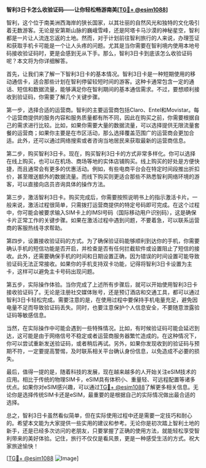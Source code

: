 **智利3日卡怎么收验证码——让你轻松畅游南美[[TG💪+ @esim1088](https://t.me/s/esim1088)]**

智利，这个位于南美洲西海岸的狭长国家，以其壮丽的自然风光和独特的文化吸引着无数游客。无论是安第斯山脉的巍峨雪峰，还是阿塔卡马沙漠的神秘星空，智利都是一片让人流连忘返的土地。然而，对于计划前往智利旅行的人来说，办理签证和获取手机卡可能是一个让人头疼的问题。尤其是当你需要在智利境内使用本地号码接收验证码时，更是会感到无从下手。那么，智利3日卡到底该怎么收验证码呢？本文将为你详细解答。

首先，让我们来了解一下智利3日卡的基本情况。智利3日卡是一种短期使用的移动通信卡，适合那些计划在智利停留较短时间的游客。这种卡通常包含一定的通话、短信和数据流量，能够满足你在智利期间的基本通信需求。不过，要想顺利接收到验证码，你需要了解几个关键步骤。

第一步，选择合适的运营商。智利的主要运营商包括Claro、Entel和Movistar。每个运营商提供的服务内容和服务质量都有所不同，因此在购买之前，你需要根据自己的需求进行比较。比如，如果你需要大量的数据流量，可以选择提供无限流量套餐的运营商；如果你主要是在市区活动，那么选择覆盖范围广的运营商会更加合适。此外，还可以通过网络搜索或者咨询当地居民来获取最新的运营商信息。

第二步，购买智利3日卡。现在，购买智利3日卡的方式非常多样化。你可以选择在线上购买，也可以在机场、商场等地的实体店铺购买。线上购买的好处是方便快捷，而且通常会有更多的优惠活动。例如，有些电商平台会在特定时间段推出折扣价，甚至赠送额外的数据流量。而线下购买则更适合那些不熟悉智利网络环境的游客，可以直接向店员咨询具体的操作方法。

第三步，激活智利3日卡。购买完成后，你需要按照说明书上的指示激活卡片。一般来说，激活过程很简单，只需拨打运营商提供的特定号码即可完成。在这个过程中，你可能会被要求输入SIM卡上的IMSI号码（国际移动用户识别码），这是确保卡片正常工作的关键步骤。如果在激活过程中遇到问题，不要着急，可以联系运营商的客服热线寻求帮助。

第四步，设置接收验证码的方式。为了确保验证码能够顺利到达你的手机，你需要确认手机的短信功能是否开启，并检查是否有任何拦截软件或设置阻止了短信的接收。此外，还需要确保手机的时间和日期设置正确，因为错误的时间设置可能导致验证码无法正常接收。如果你的手机支持双卡功能，记得将智利3日卡设置为主卡，这样可以避免主卡号码出现问题。

第五步，实际操作体验。当你完成了上述所有步骤后，就可以开始使用智利3日卡接收验证码了。无论是注册社交媒体账号，还是预订酒店和交通工具，都可以通过智利3日卡轻松完成。需要注意的是，在使用过程中要保持手机电量充足，避免因电量不足而导致验证码丢失。同时，也要注意保护个人信息安全，不要随意泄露验证码等敏感信息。

当然，在实际操作中可能会遇到一些特殊情况。比如，有时候验证码可能会延迟到达，这可能是由于网络信号不稳定或者运营商服务器繁忙造成的。在这种情况下，你可以尝试重新发送验证码，或者稍后再试。另外，如果你发现收到的验证码与预期不符，一定要提高警惕，及时联系相关平台确认身份信息，以免造成不必要的损失。

最后，值得一提的是，随着科技的发展，现在越来越多的人开始关注eSIM技术的应用。相比于传统的物理SIM卡，eSIM具有体积小、重量轻、可远程配置等诸多优点。如果你对eSIM感兴趣，可以通过[TG💪+ @esim1088](https://t.me/s/esim1088)了解更多相关信息。无论你是选择传统SIM卡还是eSIM，最重要的是根据自己的实际情况做出最合适的选择。

总之，智利3日卡虽然看似简单，但在实际使用过程中还是需要一定技巧和耐心的。希望本文能为大家提供一些实用的建议和参考。无论你是初次踏上智利土地的新手，还是已经多次访问的老朋友，只要掌握了正确的使用方法，就能轻松享受智利带来的美好体验。记住，旅行不仅仅是看风景，更是一种感受生活的方式。祝大家旅途愉快！

[[TG💪+ @esim1088](https://t.me/s/esim1088) ![Image](https://i.postimg.cc/4NQfJmqS/Snipaste-2025-05-13-00-14-12.png)]
